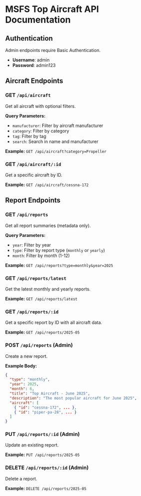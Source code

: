 # MSFS Top Aircraft API Documentation

## Authentication

Admin endpoints require Basic Authentication.
- **Username**: admin
- **Password**: admin123

## Aircraft Endpoints

### GET `/api/aircraft`
Get all aircraft with optional filters.

**Query Parameters:**
- `manufacturer`: Filter by aircraft manufacturer
- `category`: Filter by category
- `tag`: Filter by tag
- `search`: Search in name and manufacturer

**Example:** `GET /api/aircraft?category=Propeller`

### GET `/api/aircraft/:id`
Get a specific aircraft by ID.

**Example:** `GET /api/aircraft/cessna-172`

## Report Endpoints

### GET `/api/reports`
Get all report summaries (metadata only).

**Query Parameters:**
- `year`: Filter by year 
- `type`: Filter by report type (`monthly` or `yearly`)
- `month`: Filter by month (1-12)

**Example:** `GET /api/reports?type=monthly&year=2025`

### GET `/api/reports/latest`
Get the latest monthly and yearly reports.

**Example:** `GET /api/reports/latest`

### GET `/api/reports/:id`
Get a specific report by ID with all aircraft data.

**Example:** `GET /api/reports/2025-05`

### POST `/api/reports` (Admin)
Create a new report.

**Example Body:**
```json
{
  "type": "monthly",
  "year": 2025,
  "month": 6,
  "title": "Top Aircraft - June 2025",
  "description": "The most popular aircraft for June 2025",
  "aircraft": [
    { "id": "cessna-172", ... },
    { "id": "piper-pa-28", ... }
  ]
}
```

### PUT `/api/reports/:id` (Admin)
Update an existing report.

**Example:** `PUT /api/reports/2025-05`

### DELETE `/api/reports/:id` (Admin)
Delete a report.

**Example:** `DELETE /api/reports/2025-05`
